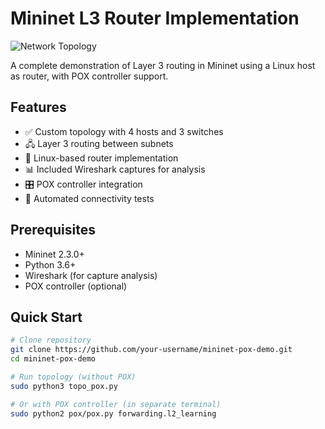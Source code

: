 # Mininet L3 Router Implementation

![Network Topology](docs/topology.png)

A complete demonstration of Layer 3 routing in Mininet using a Linux host as router, with POX controller support.

## Features

- ✅ Custom topology with 4 hosts and 3 switches
- 🖧 Layer 3 routing between subnets
- 🐧 Linux-based router implementation
- 📊 Included Wireshark captures for analysis
- 🎛️ POX controller integration
- 🧪 Automated connectivity tests

## Prerequisites

- Mininet 2.3.0+
- Python 3.6+
- Wireshark (for capture analysis)
- POX controller (optional)

## Quick Start

```bash
# Clone repository
git clone https://github.com/your-username/mininet-pox-demo.git
cd mininet-pox-demo

# Run topology (without POX)
sudo python3 topo_pox.py

# Or with POX controller (in separate terminal)
sudo python2 pox/pox.py forwarding.l2_learning
